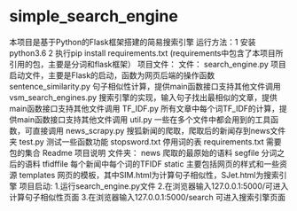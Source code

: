 # simple_search_engine
本项目是基于Python的Flask框架搭建的简易搜索引擎
运行方法：1 安装python3.6
          2 执行pip install requirements.txt (requirements中包含了本项目所引用的包，主要是分词和flask框架）
项目文件：
        文件：
             search_engine.py  项目启动文件，主要是Flask的启动，函数为网页后端的操作函数
             sentence_similarity.py 句子相似性计算，提供main函数接口支持其他文件调用
             vsm_search_engines.py  搜索引擎的实现，输入句子找出最相似的文章，提供main函数接口支持其他文件调用
             TF_IDF.py          所有文章中每个词TF_IDF的计算，提供main函数接口支持其他文件调用
             util.py            一些在多个文件中都会用到的工具函数，可直接调用
             news_scrapy.py     搜狐新闻的爬取，爬取后的新闻存到news文件夹
             test.py            测试一些函数功能
             stopsword.txt      停用词的表
             requirements.txt   需要包的集合
             Readme             项目说明
        文件夹：
             news               爬取的最原始的语料
             segfile            分词之后的语料
             tfidffile          每个新闻中每个词的TFIDF
             static             主要包括网页的样式和一些资源
             templates          网页的模板，其中SIM.html为计算句子相似性，SJet.html为搜索引擎
项目启动:
        1.运行search_engine.py文件
        2.在浏览器输入127.0.0.1:5000/可进入计算句子相似性页面
        3.在浏览器输入127.0.0.1:5000/search 可进入搜索引擎页面

